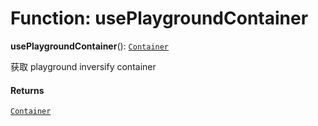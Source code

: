 # Function: usePlaygroundContainer

**usePlaygroundContainer**(): [`Container`](/auto-docs/editor/interfaces/interfaces.Container.md)

获取 playground inversify container

#### Returns

[`Container`](/auto-docs/editor/interfaces/interfaces.Container.md)
